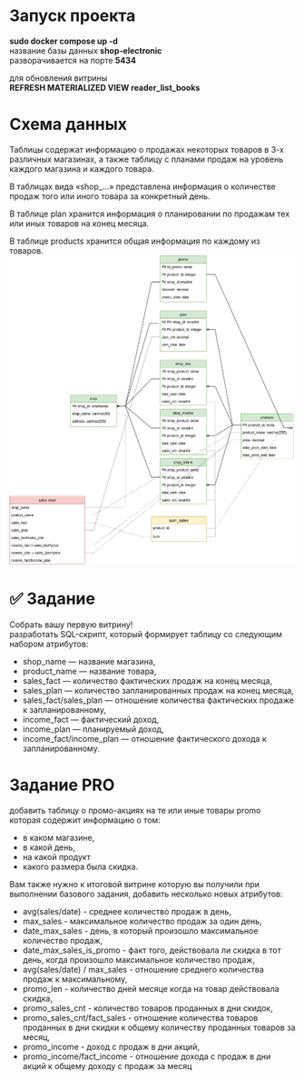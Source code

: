 
# Запуск проекта
**sudo docker compose up -d** <br>
название базы данных **shop-electronic** <br>
разворачивается на порте **5434** <br>

для обновления витрины <br>
**REFRESH MATERIALIZED VIEW reader_list_books**


# Схема данных
Таблицы содержат информацию о продажах некоторых товаров в 3-х различных магазинах, а также таблицу с планами продаж на уровень каждого магазина и каждого товара. <br>

В таблицах вида «shop_…» представлена информация о количестве продаж того или иного товара за конкретный день. <br>

В таблице plan хранится информация о планировании по продажам тех или иных товаров на конец месяца. <br>

В таблице products хранится общая информация по каждому из товаров.<br>
![er diagramm](/2_5_homework/diagram/er-shop-diagram.drawio.png)


# ✅ Задание
Cобрать вашу первую витрину!<br>
разработать SQL-скрипт, который формирует таблицу со следующим набором атрибутов:

- shop_name — название магазина,
- product_name — название товара,
- sales_fact — количество фактических продаж на конец месяца,
- sales_plan — количество запланированных продаж на конец месяца,
- sales_fact/sales_plan — отношение количества фактических продаже к запланированному,
- income_fact — фактический доход,
- income_plan — планируемый доход,
- income_fact/income_plan — отношение фактического дохода к запланированному. 

# Задание PRO
добавить таблицу о промо-акциях на те или иные товары promo<br>
которая содержит информацию о том: 
- в каком магазине,
- в какой день, 
- на какой продукт 
- какого размера была скидка. <br>

Вам также нужно к итоговой витрине которую вы получили при выполнении базового задания, добавить несколько новых атрибутов:  

- avg(sales/date) - среднее количество продаж в день,
- max_sales - максимальное количество продаж за один день,
- date_max_sales - день, в который произошло максимальное количество продаж,
- date_max_sales_is_promo - факт того, действовала ли скидка в тот день, когда произошло максимальное количество продаж,
- avg(sales/date) / max_sales - отношение среднего количества продаж к максимальному,
- promo_len - количество дней месяце когда на товар действовала скидка,
- promo_sales_cnt - количество товаров проданных в дни скидок,
- promo_sales_cnt/fact_sales - отношение количества товаров проданных в дни скидки к общему количеству проданных товаров за месяц,
- promo_income - доход с продаж в дни акций,
- promo_income/fact_income - отношение дохода с продаж в дни акций к общему доходу с продаж за месяц

